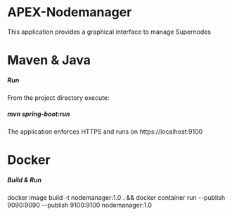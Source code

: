 # APEX-Nodemanager
This application provides a graphical interface to manage Supernodes
# Maven & Java
##### Run
From the project directory execute:
##### mvn spring-boot:run
The application enforces HTTPS and runs on https://localhost:9100
# Docker
##### Build & Run
docker image build -t nodemanager:1.0 . && docker container run --publish 9090:9090 --publish 9100:9100 nodemanager:1.0
